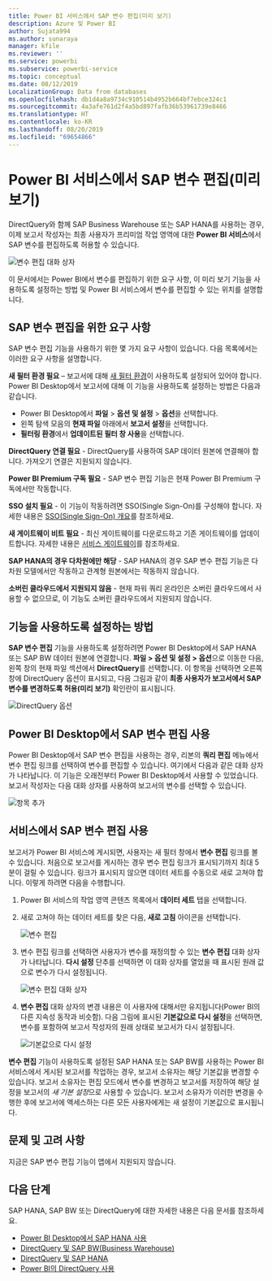 ```yaml
---
title: Power BI 서비스에서 SAP 변수 편집(미리 보기)
description: Azure 및 Power BI
author: Sujata994
ms.author: sunaraya
manager: kfile
ms.reviewer: ''
ms.service: powerbi
ms.subservice: powerbi-service
ms.topic: conceptual
ms.date: 08/12/2019
LocalizationGroup: Data from databases
ms.openlocfilehash: db1d4a8a9734c910514b4952b664bf7ebce324c1
ms.sourcegitcommit: 4a3afe761d2f4a5bd897fafb36b53961739e8466
ms.translationtype: HT
ms.contentlocale: ko-KR
ms.lasthandoff: 08/20/2019
ms.locfileid: "69654866"
---
```

# <a name="edit-sap-variables-in-the-power-bi-service-preview"></a>Power BI 서비스에서 SAP 변수 편집(미리 보기)

DirectQuery와 함께 SAP Business Warehouse 또는 SAP HANA를 사용하는 경우, 이제 보고서 작성자는 최종 사용자가 프리미엄 작업 영역에 대한 **Power BI 서비스**에서 SAP 변수를 편집하도록 허용할 수 있습니다.

![변수 편집 대화 상자](media/service-edit-sap-variables/sap-edit-variables-dialog.png)

이 문서에서는 Power BI에서 변수를 편집하기 위한 요구 사항, 이 미리 보기 기능을 사용하도록 설정하는 방법 및 Power BI 서비스에서 변수를 편집할 수 있는 위치를 설명합니다.

## <a name="requirements-for-sap-edit-variables"></a>SAP 변수 편집을 위한 요구 사항

SAP 변수 편집 기능을 사용하기 위한 몇 가지 요구 사항이 있습니다. 다음 목록에서는 이러한 요구 사항을 설명합니다.

**새 필터 환경 필요** – 보고서에 대해 [새 필터 환경](power-bi-report-filter.md)이 사용하도록 설정되어 있어야 합니다. Power BI Desktop에서 보고서에 대해 이 기능을 사용하도록 설정하는 방법은 다음과 같습니다.
- Power BI Desktop에서 **파일** > **옵션 및 설정** > **옵션**을 선택합니다.
- 왼쪽 탐색 모음의 **현재 파일** 아래에서 **보고서 설정**을 선택합니다.
- **필터링 환경**에서 **업데이트된 필터 창 사용**을 선택합니다.

**DirectQuery 연결 필요** - DirectQuery를 사용하여 SAP 데이터 원본에 연결해야 합니다. 가져오기 연결은 지원되지 않습니다.

**Power BI Premium 구독 필요** - SAP 변수 편집 기능은 현재 Power BI Premium 구독에서만 작동합니다.

**SSO 설치 필요** - 이 기능이 작동하려면 SSO(Single Sign-On)를 구성해야 합니다. 자세한 내용은 [SSO(Single Sign-On) 개요](service-gateway-sso-overview.md)를 참조하세요.

**새 게이트웨이 비트 필요** - 최신 게이트웨이를 다운로드하고 기존 게이트웨이를 업데이트합니다. 자세한 내용은 [서비스 게이트웨이](service-gateway-onprem.md)를 참조하세요.

**SAP HANA의 경우 다차원에만 해당** - SAP HANA의 경우 SAP 변수 편집 기능은 다차원 모델에서만 작동하고 관계형 원본에서는 작동하지 않습니다.

**소버린 클라우드에서 지원되지 않음** - 현재 파워 쿼리 온라인은 소버린 클라우드에서 사용할 수 없으므로, 이 기능도 소버린 클라우드에서 지원되지 않습니다.

## <a name="how-to-enable-the-feature"></a>기능을 사용하도록 설정하는 방법

**SAP 변수 편집** 기능을 사용하도록 설정하려면 Power BI Desktop에서 SAP HANA 또는 SAP BW 데이터 원본에 연결합니다. **파일 > 옵션 및 설정 > 옵션**으로 이동한 다음, 왼쪽 창의 현재 파일 섹션에서 **DirectQuery**를 선택합니다. 이 항목을 선택하면 오른쪽 창에 DirectQuery 옵션이 표시되고, 다음 그림과 같이 **최종 사용자가 보고서에서 SAP 변수를 변경하도록 허용(미리 보기)** 확인란이 표시됩니다.

![DirectQuery 옵션](media/service-edit-sap-variables/sap-preview-setting-in-desktop.png)

## <a name="use-sap-edit-variables-in-power-bi-desktop"></a>Power BI Desktop에서 SAP 변수 편집 사용

Power BI Desktop에서 SAP 변수 편집을 사용하는 경우, 리본의 **쿼리 편집** 메뉴에서 변수 편집 링크를 선택하여 변수를 편집할 수 있습니다. 여기에서 다음과 같은 대화 상자가 나타납니다. 이 기능은 오래전부터 Power BI Desktop에서 사용할 수 있었습니다. 보고서 작성자는 다음 대화 상자를 사용하여 보고서의 변수를 선택할 수 있습니다.

![항목 추가](media/service-edit-sap-variables/sap-variables-add-items.png)

## <a name="use-sap-edit-variables-in-the-service"></a>서비스에서 SAP 변수 편집 사용

보고서가 Power BI 서비스에 게시되면, 사용자는 새 필터 창에서 **변수 편집** 링크를 볼 수 있습니다. 처음으로 보고서를 게시하는 경우 변수 편집 링크가 표시되기까지 최대 5분이 걸릴 수 있습니다. 링크가 표시되지 않으면 데이터 세트를 수동으로 새로 고쳐야 합니다.
이렇게 하려면 다음을 수행합니다.

1. Power BI 서비스의 작업 영역 콘텐츠 목록에서 **데이터 세트** 탭을 선택합니다.

2. 새로 고쳐야 하는 데이터 세트를 찾은 다음, **새로 고침** 아이콘을 선택합니다.

    ![변수 편집](media/service-edit-sap-variables/sap-edit-variables-link.png)

3. 변수 편집 링크를 선택하면 사용자가 변수를 재정의할 수 있는 **변수 편집** 대화 상자가 나타납니다. **다시 설정** 단추를 선택하면 이 대화 상자를 열었을 때 표시된 원래 값으로 변수가 다시 설정됩니다.

    ![변수 편집 대화 상자](media/service-edit-sap-variables/sap-edit-variables-dialog.png)

4. **변수 편집** 대화 상자의 변경 내용은 이 사용자에 대해서만 유지됩니다(Power BI의 다른 지속성 동작과 비슷함). 다음 그림에 표시된 **기본값으로 다시 설정**을 선택하면, 변수를 포함하여 보고서 작성자의 원래 상태로 보고서가 다시 설정됩니다.

    ![기본값으로 다시 설정](media/service-edit-sap-variables/reset-to-default.png)

**변수 편집** 기능이 사용하도록 설정된 SAP HANA 또는 SAP BW를 사용하는 Power BI 서비스에서 게시된 보고서를 작업하는 경우, 보고서 소유자는 해당 기본값을 변경할 수 있습니다. 보고서 소유자는 편집 모드에서 변수를 변경하고 보고서를 저장하여 해당 설정을 보고서의 *새 기본 설정*으로 사용할 수 있습니다. 보고서 소유자가 이러한 변경을 수행한 후에 보고서에 액세스하는 다른 모든 사용자에게는 새 설정이 기본값으로 표시됩니다.

## <a name="issues-and-considerations"></a>문제 및 고려 사항

지금은 SAP 변수 편집 기능이 앱에서 지원되지 않습니다.

## <a name="next-steps"></a>다음 단계

SAP HANA, SAP BW 또는 DirectQuery에 대한 자세한 내용은 다음 문서를 참조하세요.

- [Power BI Desktop에서 SAP HANA 사용](desktop-sap-hana.md)
- [DirectQuery 및 SAP BW(Business Warehouse)](desktop-directquery-sap-bw.md)
- [DirectQuery 및 SAP HANA](desktop-directquery-sap-hana.md)
- [Power BI의 DirectQuery 사용](desktop-directquery-about.md)